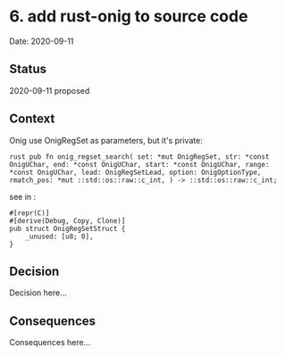 # 6. add rust-onig to source code

Date: 2020-09-11

## Status

2020-09-11 proposed

## Context

Onig use OnigRegSet as parameters, but it's private:

`rust
pub fn onig_regset_search(
     set: *mut OnigRegSet,
     str: *const OnigUChar,
     end: *const OnigUChar,
     start: *const OnigUChar,
     range: *const OnigUChar,
     lead: OnigRegSetLead,
     option: OnigOptionType,
     rmatch_pos: *mut ::std::os::raw::c_int,
 ) -> ::std::os::raw::c_int;
`


see in :

```
#[repr(C)]
#[derive(Debug, Copy, Clone)]
pub struct OnigRegSetStruct {
    _unused: [u8; 0],
}
```


## Decision

Decision here...

## Consequences

Consequences here...
